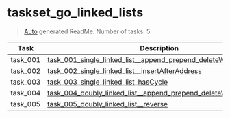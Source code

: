 # taskset_go_linked_lists

> [Auto](https://github.com/codeaprendiz/learn_fullstack/blob/main/home/php/intermediate/taskset_intermediate_php/task_004_createGlobalMarkdownTable/generate-readme.php) generated ReadMe. Number of tasks: 5

| Task     | Description                                                                                                                                                    |
|----------|----------------------------------------------------------------------------------------------------------------------------------------------------------------|
| task_001 | [task_001_single_linked_list__append_prepend_deleteWithValue_print](taskset_go_linked_lists/task_001_single_linked_list__append_prepend_deleteWithValue_print) |
| task_002 | [task_002_single_linked_list__insertAfterAddress](taskset_go_linked_lists/task_002_single_linked_list__insertAfterAddress)                                     |
| task_003 | [task_003_single_linked_list_hasCycle](taskset_go_linked_lists/task_003_single_linked_list_hasCycle)                                                           |
| task_004 | [task_004_doubly_linked_list__append_prepend_deleteWithValue_print](taskset_go_linked_lists/task_004_doubly_linked_list__append_prepend_deleteWithValue_print) |
| task_005 | [task_005_doubly_linked_list__reverse](taskset_go_linked_lists/task_005_doubly_linked_list__reverse)                                                           |
